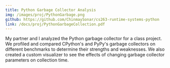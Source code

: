 ```yaml
---
title: Python Garbage Collector Analysis
img: /images/proj/PythonGarbage.png
github: https://github.com/ChinmaySonar/cs263-runtime-systems-python
link: /docs/proj/PythonGarbageCollection.pdf
---
```


My partner and I analyzed the Python garbage collector for a class project. We profiled and compared CPython's and PyPy's garbage collectors on different benchmarks to determine their strengths and weaknesses. We also created a custom visualizer to see the effects of changing garbage collector parameters on collection time.
